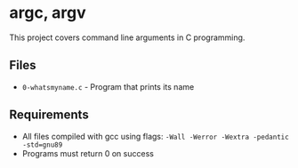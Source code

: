 # argc, argv

This project covers command line arguments in C programming.

## Files

- `0-whatsmyname.c` - Program that prints its name

## Requirements

- All files compiled with gcc using flags: `-Wall -Werror -Wextra -pedantic -std=gnu89`
- Programs must return 0 on success
